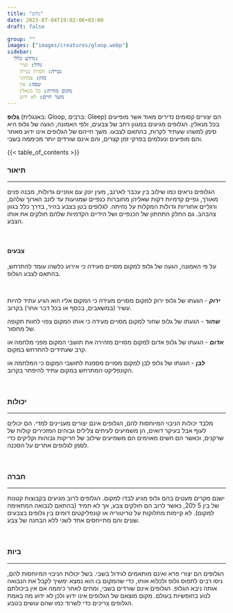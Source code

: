 ```yaml
---
title: "גלופ"
date: 2023-07-04T19:02:06+03:00
draft: false

group: ""
images: ["images/creatures/gloop.webp"]
sidebar:
  מידע כללי:
    גודל: זעיר
    נטייה: חסרת נטייה
    מזון: צמחוני
    שפה: אין
    מקום מחייה: כל מנאלין
    משך חיים: לא ידוע
---
```


**גְלוּפּ** (באנגלית: Gloop, ברבים: Gleep) הם יצורים קסומים נדירים מאוד אשר מופיעים בכל מנאלין. הגלופים מגיעים במגוון רחב של צבעים, ולפי האמונה, הגעה של גלופ היא סימן למשהו שעתיד לקרות, בהתאם לצבעו. משך חייהם של הגלופים אינו ידוע מאחר והם מופיעים ונעלמים בפרקי זמן קצרים, והם אינם שורדים יותר מכיממה בשבי.

<!--more-->

{{< table_of_contents >}}

### תיאור

---

הגלופים נראים כמו שילוב בין עכבר לארנב, מעין יונק עם אוזניים גדולות, מבנה פנים מאורך, גפיים קדמיות דקות שאליהן מחוברות כנפיים שמגיעות עד לזנב הארוך שלהם, ורגליים אחוריות גדולות המקלות על נחיתה. לגלופים בטן בצבע בהיר, בדרך כלל בגוון צהבהב. גם החלק התחתון של הכנפיים ושל הידיים הקדמיות שלהם חולקים את אותו הצבע.

&nbsp;

#### צבעים

על פי האמונה, הגעה של גלופ למקום מסויים מעידה כי אירוע כלשהו עומד להתרחש, בהתאם לצבע הגלופ.

&nbsp;

_**ירוק**_ - הגעתו של גלופ ירוק למקום מסויים מעידה כי המקום אליו הוא הגיע עתיד להיות עשיר (במשאבים, בכסף או בכל דבר אחר) בקרוב.

**_שחור_** - הגעתו של גלופ שחור למקום מסויים מעידה כי אותו המקום צפוי לחוות תקופה של מחסור.

**_אדום_** - הגעתו של גלופ אדום למקום מסויים מזהירה את תושבי המקום מפני מלחמה או קרב שעתידים להתרחש במקום.

**_לבן_** - הגעתו של גלופ לבן למקום מסויים מסמנת לתושבי המקום כי המלחמה או הקונפליקט המתרחש במקום עתיד להיפתר בקרוב.

&nbsp;

### יכולות

---

מלבד יכולות הניבוי המיוחסות להם, הגלופים אינם יצורים מעניינים למדי. הם יכולים לעוף אבל בעיקר דואים, הן משמיעים לעיתים צלילים גבוהים המזכירים קולות של שרקנים, וכאשר הם חשים מאוימים הם משמיעים שילוב של חריקות גבוהות וקליקים כדי לסמן לגלופים אחרים על הסכנה.

&nbsp;

### חברה

---

ישנם מקרים מעטים בהם גלופ מגיע לבדו למקום. הגלופים לרוב מגיעים בקבוצות קטנות של בין 5 ל20, כאשר לרוב הם חולקים צבע, אך לא תמיד (בהתאם לנבואה המתאימה למקום). לא קיימות מחלוקות על טריטוריה או קונפליקטים דומים בין גלופים בצבעים שונים והם מתייחסים אחד לשני ללא הבחנה של צבע.

&nbsp;

### ביות

---

הגלופים הם יצורי פרא ואינם מותאמים לגידול בשבי. בשל יכולות הניבוי המיוחסות להם, ניסו רבים לתפוס גלופ ולכלוא אותו, כדי שהמקום בו הוא נמצא ימשיך לקבל את הנבואה אותה ניבא הגלופ. הגלופים אינם שורדים בשבי, ומתים לאחר כיממה אם אין ביכולתם לנוע בחופשיות בעולם. מקום מוצאם של הגלופים אינו ידוע ולכן לא ידוע מה באמת הגלופים צריכים כדי לשרוד כמו שהם עושים בטבע.
